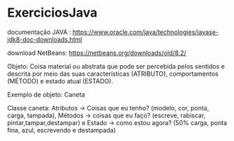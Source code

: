 # ExerciciosJava

documentação JAVA : https://www.oracle.com/java/technologies/javase-jdk8-doc-downloads.html

download NetBeans: https://netbeans.org/downloads/old/8.2/

<p> Objeto: Coisa material ou abstrata que pode ser percebida pelos sentidos e descrita por meio das suas características (ATRIBUTO), comportamentos (MÉTODO) e estado atual (ESTADO).</p>
<p> Exemplo de objeto: Caneta</p>


<p>Classe caneta: Atributos -> Coisas que eu tenho? (modelo, cor, ponta, carga, tampada),
                  Métodos -> coisas que eu faço? (escreve, rabiscar, pintar,tampar,destampar) e
                  Estado -> como estou agora? (50% carga, ponta fina, azul, escrevendo e destampada) </p>


